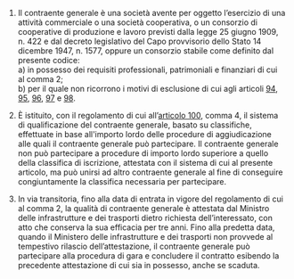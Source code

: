 1. Il contraente generale è una società avente per oggetto l’esercizio di una attività commerciale o una società cooperativa, o un consorzio di cooperative di produzione e lavoro previsti dalla legge 25 giugno 1909, n. 422 e dal decreto legislativo del Capo provvisorio dello Stato 14 dicembre 1947, n. 1577, oppure un consorzio stabile come definito dal presente codice: <br>a) in possesso dei requisiti professionali, patrimoniali e finanziari di cui al comma 2; <br>b) per il quale non ricorrono i motivi di esclusione di cui agli articoli [94](/index.html?article=articolo-94&version=1), [95](/index.html?article=articolo-95&version=1), [96](/index.html?article=articolo-96&version=1), [97](/index.html?article=articolo-97&version=1) e [98](/index.html?article=articolo-98&version=1). 

2. È istituito, con il regolamento di cui all’[articolo 100](/index.html?article=articolo-100&version=2), comma 4, il sistema di qualificazione del contraente generale, basato su classifiche, effettuate in base all'importo lordo delle procedure di aggiudicazione alle quali il contraente generale può partecipare. Il contraente generale non può partecipare a procedure di importo lordo superiore a quello della classifica di iscrizione, attestata con il sistema di cui al presente articolo, ma può unirsi ad altro contraente generale al fine di conseguire congiuntamente la classifica necessaria per partecipare.

3. In via transitoria, fino alla data di entrata in vigore del regolamento di cui al comma 2, la qualità di contraente generale è attestata dal Ministro delle infrastrutture e dei trasporti dietro richiesta dell’interessato, con atto che conserva la sua efficacia per tre anni. Fino alla predetta data, quando il Ministero delle infrastrutture e dei trasporti non provvede al tempestivo rilascio dell’attestazione, il contraente generale può partecipare alla procedura di gara e concludere il contratto esibendo la precedente attestazione di cui sia in possesso, anche se scaduta.

